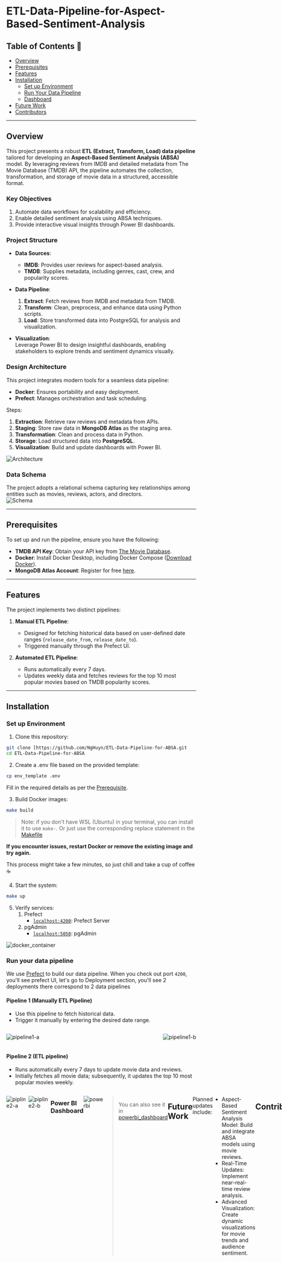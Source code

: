 # ETL-Data-Pipeline-for-Aspect-Based-Sentiment-Analysis  

## Table of Contents :pushpin:
- [Overview](#overview)  
- [Prerequisites](#prerequisites)  
- [Features](#features)  
- [Installation](#installation)  
    - [Set up Environment](#set-up-environment)  
    - [Run Your Data Pipeline](#run-your-data-pipeline)  
    - [Dashboard](#power-bi-dashboard)  
- [Future Work](#future-work)  
- [Contributors](#contributors)  

---

## Overview  

This project presents a robust **ETL (Extract, Transform, Load) data pipeline** tailored for developing an **Aspect-Based Sentiment Analysis (ABSA)** model. By leveraging reviews from IMDB and detailed metadata from The Movie Database (TMDB) API, the pipeline automates the collection, transformation, and storage of movie data in a structured, accessible format.  

### Key Objectives
1. Automate data workflows for scalability and efficiency.  
2. Enable detailed sentiment analysis using ABSA techniques.  
3. Provide interactive visual insights through Power BI dashboards.  

### Project Structure  
- **Data Sources**:  
  - **IMDB**: Provides user reviews for aspect-based analysis.  
  - **TMDB**: Supplies metadata, including genres, cast, crew, and popularity scores.  

- **Data Pipeline**:  
  1. **Extract**: Fetch reviews from IMDB and metadata from TMDB.  
  2. **Transform**: Clean, preprocess, and enhance data using Python scripts.  
  3. **Load**: Store transformed data into PostgreSQL for analysis and visualization.  

- **Visualization**:  
  Leverage Power BI to design insightful dashboards, enabling stakeholders to explore trends and sentiment dynamics visually.  

### Design Architecture  
This project integrates modern tools for a seamless data pipeline:
- **Docker**: Ensures portability and easy deployment.  
- **Prefect**: Manages orchestration and task scheduling.  

Steps:  
1. **Extraction**: Retrieve raw reviews and metadata from APIs.  
2. **Staging**: Store raw data in **MongoDB Atlas** as the staging area.  
3. **Transformation**: Clean and process data in Python.  
4. **Storage**: Load structured data into **PostgreSQL**.  
5. **Visualization**: Build and update dashboards with Power BI.  

![Architecture](./image/data_pipeline.png)  

### Data Schema  
The project adopts a relational schema capturing key relationships among entities such as movies, reviews, actors, and directors.  
![Schema](./image/data_schema.png)  

---

## Prerequisites  

To set up and run the pipeline, ensure you have the following:  
- **TMDB API Key**: Obtain your API key from [The Movie Database](https://developer.themoviedb.org/docs/getting-started).  
- **Docker**: Install Docker Desktop, including Docker Compose ([Download Docker](https://www.docker.com/products/docker-desktop/)).  
- **MongoDB Atlas Account**: Register for free [here](https://www.mongodb.com/cloud/atlas/register).  

---

## Features  

The project implements two distinct pipelines:  
1. **Manual ETL Pipeline**:  
   - Designed for fetching historical data based on user-defined date ranges (`release_date_from`, `release_date_to`).  
   - Triggered manually through the Prefect UI.  

2. **Automated ETL Pipeline**:  
   - Runs automatically every 7 days.  
   - Updates weekly data and fetches reviews for the top 10 most popular movies based on TMDB popularity scores.  

---

## Installation  

### Set up Environment   
1. Clone this repository:
```bash
git clone [https://github.com/NgHuyn/ETL-Data-Pipeline-for-ABSA.git
cd ETL-Data-Pipeline-for-ABSA
```
2. Create a .env file based on the provided template:
```bash
cp env_template .env
```
Fill in the required details as per the [Prerequisite](#prerequisite).

3. Build Docker images:
```bash
make build
```
> Note: if you don't have WSL (Ubuntu) in your terminal, you can install it to use `make-`. Or just use the corresponding replace statement in the [Makefile](./Makefile)

**If you encounter issues, restart Docker or remove the existing image and try again.**

This process might take a few minutes, so just chill and take a cup of coffee :coffee:

4. Start the system:
```bash
make up
```

5. Verify services:
    1. Prefect
        - [`localhost:4200`](http://localhost:4200/): Prefect Server
    2. pgAdmin
        - [`localhost:5050`](http://localhost:5050/): pgAdmin
  
![docker_container](./image/docker_container.jpg)
### Run your data pipeline
We use [Prefect](https://www.prefect.io/) to build our data pipeline. When you check out port `4200`, you'll see
prefect UI, let's go to Deployment section, you'll see 2 deployments there correspond to 2 data pipelines
#### Pipeline 1 (Manually ETL Pipeline)
- Use this pipeline to fetch historical data.
- Trigger it manually by entering the desired date range.
<div style="display: flex; justify-content: space-between;">

![pipeline1-a](./image/pipeline1-a.png)

![pipeline1-b](./image/pipeline1-b.png)

</div>

#### Pipeline 2 (ETL pipeline)
- Runs automatically every 7 days to update movie data and reviews.
- Initially fetches all movie data; subsequently, it updates the top 10 most popular movies weekly.

<div style="display: flex; justify-content: space-between;">

![pipline2-a](./image/pipeline2-a.png)

![pipline2-b](./image/pipeline2-b.png)

### Power BI Dashboard
![powerbi](./image/powerbi-dash.jpg)
> You can also see it in [powerbi_dashboard](./dashboard/powerbi_dashboard.pdf)

## Future Work
Planned updates include:
- Aspect-Based Sentiment Analysis Model: Build and integrate ABSA models using movie reviews.
- Real-Time Updates: Implement near-real-time review analysis.
- Advanced Visualization: Create dynamic visualizations for movie trends and audience sentiment.
## Contributors
<table>
  <tbody>
    <tr>
      <td align="center" valign="top" width="14.28%"><a href="https://github.com/NgHuyn"><img src="https://avatars.githubusercontent.com/u/94596692?v=4" width="100px;" alt="Nguyen Hai Ngoc Huyen"/><br /><sub><b>Nguyen Hai Ngoc Huyen</b></sub></a><br /> Data Analyst </td>
      <td align="center" valign="top" width="14.28%"><a href="https://github.com/KimThy13"><img src="https://avatars.githubusercontent.com/u/92136844?v=4" width="100px;" alt="Ta Hoang Kim Thy"/><br /><sub><b>Ta Hoang Kim Thy</b></sub></a><br /> Data Analyst </td>
    </tr>
  </tbody>
</table>
